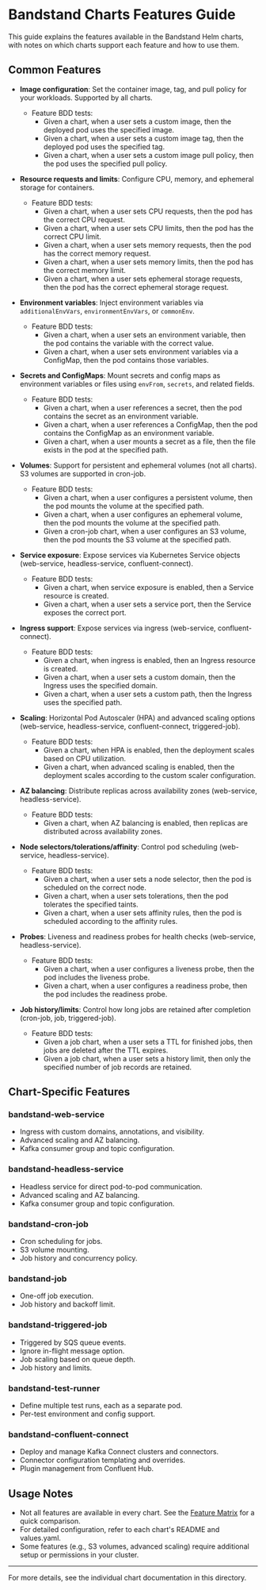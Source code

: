 # Bandstand Charts Features Guide

This guide explains the features available in the Bandstand Helm charts, with notes on which charts support each feature and how to use them.

## Common Features

- **Image configuration**: Set the container image, tag, and pull policy for your workloads. Supported by all charts.
  - Feature BDD tests:
    - Given a chart, when a user sets a custom image, then the deployed pod uses the specified image.
    - Given a chart, when a user sets a custom image tag, then the deployed pod uses the specified tag.
    - Given a chart, when a user sets a custom image pull policy, then the pod uses the specified pull policy.

- **Resource requests and limits**: Configure CPU, memory, and ephemeral storage for containers.
  - Feature BDD tests:
    - Given a chart, when a user sets CPU requests, then the pod has the correct CPU request.
    - Given a chart, when a user sets CPU limits, then the pod has the correct CPU limit.
    - Given a chart, when a user sets memory requests, then the pod has the correct memory request.
    - Given a chart, when a user sets memory limits, then the pod has the correct memory limit.
    - Given a chart, when a user sets ephemeral storage requests, then the pod has the correct ephemeral storage request.

- **Environment variables**: Inject environment variables via `additionalEnvVars`, `environmentEnvVars`, or `commonEnv`.
  - Feature BDD tests:
    - Given a chart, when a user sets an environment variable, then the pod contains the variable with the correct value.
    - Given a chart, when a user sets environment variables via a ConfigMap, then the pod contains those variables.

- **Secrets and ConfigMaps**: Mount secrets and config maps as environment variables or files using `envFrom`, `secrets`, and related fields.
  - Feature BDD tests:
    - Given a chart, when a user references a secret, then the pod contains the secret as an environment variable.
    - Given a chart, when a user references a ConfigMap, then the pod contains the ConfigMap as an environment variable.
    - Given a chart, when a user mounts a secret as a file, then the file exists in the pod at the specified path.

- **Volumes**: Support for persistent and ephemeral volumes (not all charts). S3 volumes are supported in cron-job.
  - Feature BDD tests:
    - Given a chart, when a user configures a persistent volume, then the pod mounts the volume at the specified path.
    - Given a chart, when a user configures an ephemeral volume, then the pod mounts the volume at the specified path.
    - Given a cron-job chart, when a user configures an S3 volume, then the pod mounts the S3 volume at the specified path.

- **Service exposure**: Expose services via Kubernetes Service objects (web-service, headless-service, confluent-connect).
  - Feature BDD tests:
    - Given a chart, when service exposure is enabled, then a Service resource is created.
    - Given a chart, when a user sets a service port, then the Service exposes the correct port.

- **Ingress support**: Expose services via ingress (web-service, confluent-connect).
  - Feature BDD tests:
    - Given a chart, when ingress is enabled, then an Ingress resource is created.
    - Given a chart, when a user sets a custom domain, then the Ingress uses the specified domain.
    - Given a chart, when a user sets a custom path, then the Ingress uses the specified path.

- **Scaling**: Horizontal Pod Autoscaler (HPA) and advanced scaling options (web-service, headless-service, confluent-connect, triggered-job).
  - Feature BDD tests:
    - Given a chart, when HPA is enabled, then the deployment scales based on CPU utilization.
    - Given a chart, when advanced scaling is enabled, then the deployment scales according to the custom scaler configuration.

- **AZ balancing**: Distribute replicas across availability zones (web-service, headless-service).
  - Feature BDD tests:
    - Given a chart, when AZ balancing is enabled, then replicas are distributed across availability zones.

- **Node selectors/tolerations/affinity**: Control pod scheduling (web-service, headless-service).
  - Feature BDD tests:
    - Given a chart, when a user sets a node selector, then the pod is scheduled on the correct node.
    - Given a chart, when a user sets tolerations, then the pod tolerates the specified taints.
    - Given a chart, when a user sets affinity rules, then the pod is scheduled according to the affinity rules.

- **Probes**: Liveness and readiness probes for health checks (web-service, headless-service).
  - Feature BDD tests:
    - Given a chart, when a user configures a liveness probe, then the pod includes the liveness probe.
    - Given a chart, when a user configures a readiness probe, then the pod includes the readiness probe.

- **Job history/limits**: Control how long jobs are retained after completion (cron-job, job, triggered-job).
  - Feature BDD tests:
    - Given a job chart, when a user sets a TTL for finished jobs, then jobs are deleted after the TTL expires.
    - Given a job chart, when a user sets a history limit, then only the specified number of job records are retained.

## Chart-Specific Features

### bandstand-web-service
- Ingress with custom domains, annotations, and visibility.
- Advanced scaling and AZ balancing.
- Kafka consumer group and topic configuration.

### bandstand-headless-service
- Headless service for direct pod-to-pod communication.
- Advanced scaling and AZ balancing.
- Kafka consumer group and topic configuration.

### bandstand-cron-job
- Cron scheduling for jobs.
- S3 volume mounting.
- Job history and concurrency policy.

### bandstand-job
- One-off job execution.
- Job history and backoff limit.

### bandstand-triggered-job
- Triggered by SQS queue events.
- Ignore in-flight message option.
- Job scaling based on queue depth.
- Job history and limits.

### bandstand-test-runner
- Define multiple test runs, each as a separate pod.
- Per-test environment and config support.

### bandstand-confluent-connect
- Deploy and manage Kafka Connect clusters and connectors.
- Connector configuration templating and overrides.
- Plugin management from Confluent Hub.

## Usage Notes
- Not all features are available in every chart. See the [Feature Matrix](./feature-matrix.md) for a quick comparison.
- For detailed configuration, refer to each chart's README and values.yaml.
- Some features (e.g., S3 volumes, advanced scaling) require additional setup or permissions in your cluster.

---

For more details, see the individual chart documentation in this directory.
